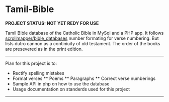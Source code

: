 # Tamil-Bible

**PROJECT STATUS: NOT YET REDY FOR USE**

Tamil Bible database of the Catholic Bible in MySql and a PHP app. It follows [scrollmapper/bible_databases](https://github.com/scrollmapper/bible_databases) number formating for verse numbering. But lists dutro cannon as a continiuity of old testament. The order of the books are presevered as in the print edition.

---

Plan for this project is to:

* Rectify spelling mistakes
* Format verses
** Poems
** Paragraphs
** Correct verse numberings
* Sample API in php on how to use the database
* Usage documentation on standerds used for this project

---
